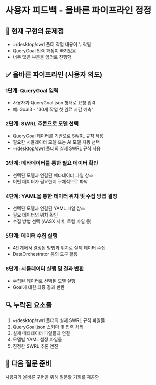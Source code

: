 # 사용자 피드백 - 올바른 파이프라인 정정

## 🚨 현재 구현의 문제점
- ~/desktop/swrl 폴더 작업 내용이 누락됨
- QueryGoal 입력 과정이 빠져있음
- 너무 많은 부분을 임의로 진행함

## ✅ 올바른 파이프라인 (사용자 의도)

### 1단계: QueryGoal 입력
- 사용자가 QueryGoal.json 형태로 요청 입력
- 예: Goal3 - "30개 작업 첫 완료 시간 예측"

### 2단계: SWRL 추론으로 모델 선택
- QueryGoal 데이터를 기반으로 SWRL 규칙 적용
- 필요한 시뮬레이터 모델 또는 AI 모델 자동 선택
- ~/desktop/swrl 폴더의 실제 SWRL 규칙 사용

### 3단계: 메타데이터를 통한 필요 데이터 확인
- 선택된 모델과 연결된 메타데이터 파일 참조
- 어떤 데이터가 필요한지 구체적으로 파악

### 4단계: YAML을 통한 데이터 위치 및 수집 방법 결정
- 선택된 모델과 연결된 YAML 파일 참조
- 필요 데이터의 위치 확인
- 수집 방법 선택 (AASX 서버, 로컬 파일 등)

### 5단계: 데이터 수집 실행
- 4단계에서 결정된 방법과 위치로 실제 데이터 수집
- DataOrchestrator 등의 도구 활용

### 6단계: 시뮬레이터 실행 및 결과 반환
- 수집된 데이터로 선택된 모델 실행
- Goal에 대한 최종 결과 반환

## 🔍 누락된 요소들
1. ~/desktop/swrl 폴더의 실제 SWRL 규칙 파일들
2. QueryGoal.json 스키마 및 입력 처리
3. 실제 메타데이터 파일들과 연결
4. 모델별 YAML 설정 파일들
5. 진정한 SWRL 추론 엔진

## 📝 다음 질문 준비
사용자가 올바른 구현을 위해 질문할 기회를 제공함